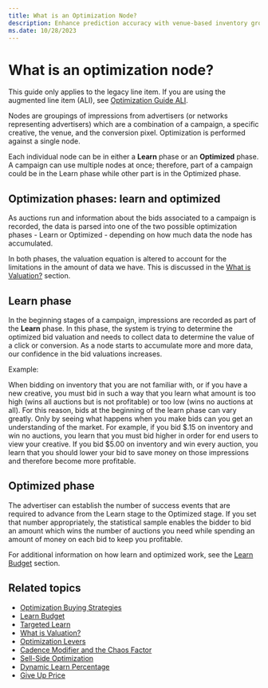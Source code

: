 ```yaml
---
title: What is an Optimization Node?
description: Enhance prediction accuracy with venue-based inventory grouping. Nodes undergo Learn or Optimized phases for efficient optimization.
ms.date: 10/28/2023
---
```


# What is an optimization node?

This guide only applies to the legacy line item. If you are using the augmented line item (ALI), see [Optimization Guide ALI](optimization-guide-ali.md).

Nodes are groupings of impressions from advertisers (or networks
representing advertisers) which are a combination of a campaign, a
specific creative, the venue, and the conversion pixel. Optimization is
performed against a single node.

Each individual node can be in either a **Learn** phase or an **Optimized** phase. A campaign can use multiple nodes at once; therefore, part of a campaign could be in the Learn phase while other part is in the Optimized phase.

## Optimization phases: learn and optimized

As auctions run and information about the bids associated to a campaign
is recorded, the data is parsed into one of the two possible optimization phases - Learn or Optimized - depending on how much data the node has accumulated.

In both phases, the valuation equation is altered to account for the limitations in the amount of data we have. This is discussed in the [What is Valuation?](what-is-valuation.md) section.

## Learn phase

In the beginning stages of a campaign, impressions are recorded as part
of the **Learn** phase. In this phase, the system is trying to determine
the optimized bid valuation and needs to collect data to determine the
value of a click or conversion. As a node starts to accumulate more and
more data, our confidence in the bid valuations increases.

Example:

When bidding on inventory that you are not familiar with, or if you have
a new creative, you must bid in such a way that you learn what amount is
too high (wins all auctions but is not profitable) or too low (wins no
auctions at all). For this reason, bids at the beginning of the learn
phase can vary greatly. Only by seeing what happens when you make bids
can you get an understanding of the market. For example, if you bid $.15
on inventory and win no auctions, you learn that you must bid higher in
order for end users to view your creative. If you bid $5.00 on inventory
and win every auction, you learn that you should lower your bid to save
money on those impressions and therefore become more profitable.

## Optimized phase

The advertiser can establish the number of success events that are
required to advance from the Learn stage to the Optimized stage. If you
set that number appropriately, the statistical sample enables the bidder
to bid an amount which wins the number of auctions you need while
spending an amount of money on each bid to keep you profitable.

For additional information on how learn and optimized work, see the [Learn Budget](learn-budget.md) section.

## Related topics

- [Optimization Buying Strategies](optimization-buying-strategies.md)
- [Learn Budget](learn-budget.md)
- [Targeted Learn](targeted-learn.md)
- [What is Valuation?](what-is-valuation.md)
- [Optimization Levers](optimization-levers.md)
- [Cadence Modifier and the Chaos Factor](cadence-modifier-and-the-chaos-factor.md)
- [Sell-Side Optimization](sell-side-optimization.md)
- [Dynamic Learn Percentage](dynamic-learn-percentage.md)
- [Give Up Price](give-up-price.md)
